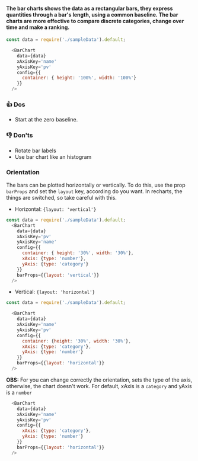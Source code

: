 #### The bar charts shows the data as a rectangular bars, they express quantities through a bar's length, using a common baseline. The bar charts are more effective to compare discrete categories, change over time and make a ranking. 

```js
const data = require('./sampleData').default;

  <BarChart
    data={data}
    xAxisKey='name'
    yAxisKey='pv'
    config={{
      container: { height: '100%', width: '100%'}
    }}
  />
```

### 👍 Dos
- Start at the zero baseline. 

### 👎 Don'ts
- Rotate bar labels
- Use bar chart like an histogram

### Orientation
The bars can be plotted horizontally or vertically. To do this, use the prop `barProps` and set the `layout` key, according do you want. In recharts, the things are switched, so take careful with this.


- Horizontal: `{layout: 'vertical'}`
```js
const data = require('./sampleData').default;
  <BarChart
    data={data}
    xAxisKey='pv'
    yAxisKey='name'
    config={{
      container: { height: '30%', width: '30%'},
      xAxis: {type: 'number'}, 
      yAxis: {type: 'category'}
    }}
    barProps={{layout: 'vertical'}}
  />
```

- Vertical: `{layout: 'horizontal'}`
```js
const data = require('./sampleData').default;

  <BarChart
    data={data}
    xAxisKey='name'
    yAxisKey='pv'
    config={{
      container: {height: '30%', width: '30%'},
      xAxis: {type: 'category'},
      yAxis: {type: 'number'}
    }}
    barProps={{layout: 'horizontal'}}
  />

```
**OBS:** For you can change correctly the orientation, sets the type of the axis, otherwise, the chart doesn't work.
For default, xAxis is a `category` and yAxis is a `number`
```js static
  <BarChart
    data={data}
    xAxisKey='name'
    yAxisKey='pv'
    config={{
      xAxis: {type: 'category'},
      yAxis: {type: 'number'}
    }}
    barProps={{layout: 'horizontal'}}
  />
```

